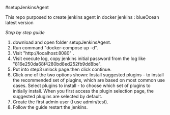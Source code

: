 #setupJenkinsAgent

This repo purposed to create jenkins agent in docker 
jenkins : blueOcean latest version

*Step by step guide*
1. download and open folder setupJenkinsAgent.
2. Run command "docker-compose up -d".
3. Visit "http://localhost:8080" .
4. Visit execute log, copy jenkins initial password from the log like "816e250da68f4280bd8ed252fb9dd8be".
5. Put into step3 unlock page.then click continue.
6. Click one of the two options shown: 
   Install suggested plugins - to install the recommended set of plugins, which are based on most common use cases.
   Select plugins to install - to choose which set of plugins to initially install. When you first access the plugin selection page, the suggested plugins are selected by default.
7. Create the first admin user (I use admin/test).
8. Follow the guide restart the jenkins.


